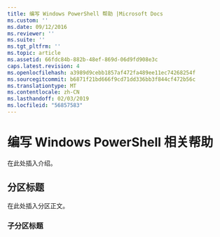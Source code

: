 ```yaml
---
title: 编写 Windows PowerShell 帮助 |Microsoft Docs
ms.custom: ''
ms.date: 09/12/2016
ms.reviewer: ''
ms.suite: ''
ms.tgt_pltfrm: ''
ms.topic: article
ms.assetid: 66fdc84b-882b-48ef-869d-06d9fd908e3c
caps.latest.revision: 4
ms.openlocfilehash: a3989d9cebb1857af472fa489ee11ec74268254f
ms.sourcegitcommit: b6871f21bd666f9cd71dd336bb3f844cf472b56c
ms.translationtype: MT
ms.contentlocale: zh-CN
ms.lasthandoff: 02/03/2019
ms.locfileid: "56857583"
---
```

# <a name="writing-windows-powershell-about-help"></a>编写 Windows PowerShell 相关帮助

在此处插入介绍。

## <a name="section-heading"></a>分区标题

 在此处插入分区正文。

### <a name="subsection-heading"></a>子分区标题
